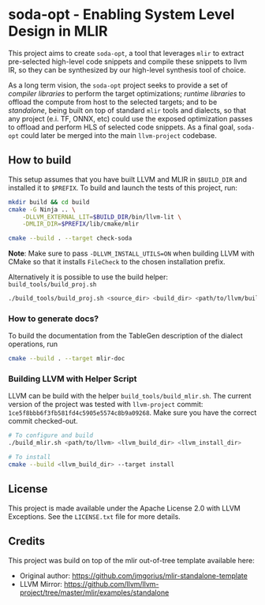 # soda-opt - Enabling System Level Design in MLIR

This project aims to create `soda-opt`, a tool that leverages `mlir` to
extract pre-selected high-level code snippets and compile these snippets to
llvm IR, so they can be synthesized by our high-level synthesis tool of choice.

As a long term vision, the `soda-opt` project seeks to provide a set of
*compiler libraries* to perform the target optimizations; *runtime libraries* 
to offload the compute from host to the selected targets; and to be
*standalone*, being built on top of standard `mlir` tools and dialects, so
that any project (e.i. TF, ONNX, etc) could use the exposed optimization
passes to offload and perform HLS of selected code snippets. As a final
goal, `soda-opt` could later be merged into the main `llvm-project` codebase.


## How to build

This setup assumes that you have built LLVM and MLIR in `$BUILD_DIR` and
installed it to `$PREFIX`. To build and launch the tests of this project, run:

```sh
mkdir build && cd build
cmake -G Ninja .. \
    -DLLVM_EXTERNAL_LIT=$BUILD_DIR/bin/llvm-lit \
    -DMLIR_DIR=$PREFIX/lib/cmake/mlir

cmake --build . --target check-soda
```

**Note**: Make sure to pass `-DLLVM_INSTALL_UTILS=ON` when building LLVM with
CMake so that it installs `FileCheck` to the chosen installation prefix.

Alternatively it is possible to use the build helper: `build_tools/build_proj.sh`

```sh
./build_tools/build_proj.sh <source_dir> <build_dir> <path/to/llvm/build/dir> <path/to/llvm/install/dir>
```

### How to generate docs?

To build the documentation from the TableGen description of the dialect
operations, run
```sh
cmake --build . --target mlir-doc
```

### Building LLVM with Helper Script

LLVM can be build with the helper `build_tools/build_mlir.sh`.
The current version of the project was tested with `llvm-project` commit:
`1ce5f8bbb6f3fb581fd4c5905e5574c8b9a09268`.
Make sure you have the correct commit checked-out.

```bash
# To configure and build
./build_mlir.sh <path/to/llvm> <llvm_build_dir> <llvm_install_dir>

# To install
cmake --build <llvm_build_dir> --target install
```

## License

This project is made available under the Apache License 2.0 with LLVM
Exceptions. See the `LICENSE.txt` file for more details.

## Credits

This project was build on top of the mlir out-of-tree template available here:

- Original author: https://github.com/jmgorius/mlir-standalone-template
- LLVM Mirror: https://github.com/llvm/llvm-project/tree/master/mlir/examples/standalone
